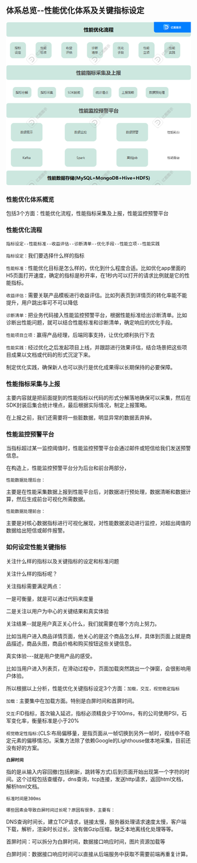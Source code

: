 ## 体系总览--性能优化体系及关键指标设定

![性能优化体系总览](../../media/per1.png)
### 性能优化体系概览

包括3个方面：性能优化流程，性能指标采集及上报，性能监控预警平台

### 性能优化流程

`指标设定--性能标准--收益评估--诊断清单--优化手段--性能立项--性能实践`

`指标设定：`我们要选择什么样的指标

`性能标准：`性能优化目标是怎么样的，优化到什么程度合适。比如优化app里面的H5页面打开速度，确定的指标是秒开率，在1秒内可以打开的请求比例就是它的性能指标。

`收益评估：`需要关联产品模板进行收益评估。比如列表页到详情页的转化率能不能提升，用户跳出率可不可以降低

`诊断清单：`把业务代码接入性能监控预警平台，根据性能标准给出诊断清单。比如诊断出性能问题，就可以结合性能标准和诊断清单，确定响应的优化手段。

`性能项目立项：`赢得产品经理，后端同事支持，让优化顺利执行下去

`性能实践：`经过优化之后发起项目上线，并跟踪进行效果评估，结合场景把这些项目成果以文档或代码的形式沉淀下来。

制定优化实践，确保新人也可以执行是优化成果得以长期保持的必要保障。

### 性能指标采集与上报

主要内容就是把前面提到的性能指标以代码的形式分解落地确保可以采集，然后在SDK封装后集合统计埋点，最后根据实际情况，制定上报策略。

在上报之前，我们还需要将一些脏数据，明显异常的数据丢弃掉。

### 性能监控预警平台

当指标超过某一监控阈值时，性能监控预警平台会通过邮件或短信给我们发送预警信息。

在构造上，性能监控预警平台分为后台和前台两部分，

`性能数据处理后台：`

主要是在性能采集数据上报到性能平台后，对数据进行预处理，数据清晰和数据计算，然后生成前台可视化所需数据。

`性能数据处理前台：`

主要是对核心数据指标进行可视化展现，对性能数据波动进行监控，对超出阈值的数据给出短信或邮件报警。

### 如何设定性能关键指标

关注什么样的指标以及关键指标的设定和标准问题

关注什么样的指标呢？

关注指标需要满足两点：

一是可衡量，就是可以通过代码来度量

二是关注以用户为中心的关键结果和真实体验

关注结果--就是用户真正关心什么，我们就需要在哪个方向上努力。

比如当用户进入商品详情页面，他关心的是这个商品怎么样，具体到页面上就是商品描述，商品头图，商品价格和购买按钮这些关键信息。

真实体验---就是用户使用产品的感受。

比如当用户进入列表页，在滑动过程中，页面加载突然跳出一个弹窗，会很影响用户体验。

所以根据以上分析，性能优化关键指标设定3个方面：`加载，交互，视觉稳定指标`

`加载：`主要集中在加载方面。特别是白屏时间和首屏时间。

`交互`:FID指标，首次输入延迟，指标必须精良少于100ms，有的公司使用PSI，石军变化率，衡量标准是小于20%

`视觉稳定性指标`:(CLS:布局偏移量，是指页面从一帧切换到另外一帧时，视线中不稳定元素的偏移情况)。采集方法除了依赖Google的Lighthouse做本地采集，目前还没有好的方案。

  
**`白屏时间`**

指的是从输入内容回撤(包括刷新，跳转等方式)后到页面开始出现第一个字符的时间。这个过程包括查缓存，dns查询，tcp连接，发送http请求，返回html文档，解析html文档。

`标准时间是300ms`

`哪些因素会导致白屏时间过长呢？原因有很多，主要有：`

DNS查询时间长，建立TCP请求，链接太慢，服务器处理请求速度太慢，客户端下载，解析，渲染时长过长，没有做Gzip压缩，缺乏本地离线化处理等等。

首屏时间：可以拆分为白屏时间，数据接口响应时间，图片资源加载等

白屏时间：数据接口响应时间可以直接从后端服务中获取不需要前端再重复计算。



